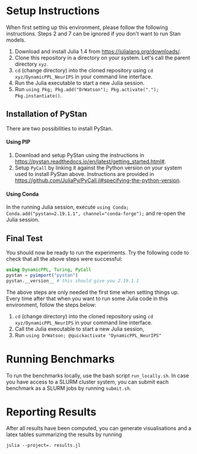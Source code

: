 # Setup Instructions

When first setting up this environment, please follow the following instructions. Steps 2 and 7 can be ignored if you don't want to run Stan models.

1. Download and install Julia 1.4 from https://julialang.org/downloads/.
2. Clone this repository in a directory on your system. Let's call the parent directory `xyz`.
3. `cd` (change directory) into the cloned repository using `cd xyz/DynamicPPL_NeurIPS` in your command line interface.
4. Run the Julia executable to start a new Julia session.
5. Run `using Pkg; Pkg.add("DrWatson"); Pkg.activate("."); Pkg.instantiate()`.

## Installation of PyStan
There are two possibilities to install PyStan.

#### Using PIP
1. Download and setup PyStan using the instructions in https://pystan.readthedocs.io/en/latest/getting_started.html#.
2. Setup `PyCall` by linking it against the Python version on your system used to install PyStan above. Instructions are provided in https://github.com/JuliaPy/PyCall.jl#specifying-the-python-version.

#### Using Conda
In the running Julia session, execute `using Conda; Conda.add("pystan=2.19.1.1", channel="conda-forge");` and re-open the Julia session.

## Final Test 
You should now be ready to run the experiments.
Try the following code to check that all the above steps were successful:
```julia
using DynamicPPL, Turing, PyCall
pystan = pyimport("pystan")
pystan.__version__ # this should give you 2.19.1.1
```

The above steps are only needed the first time when setting things up. Every time after that when you want to run some Julia code in this environment, follow the steps below:
1. `cd` (change directory) into the cloned repository using `cd xyz/DynamicPPL_NeurIPS` in your command line interface.
2. Call the Julia executable to start a new Julia session,
3. Run `using DrWatson; @quickactivate "DynamicPPL_NeurIPS"`

# Running Benchmarks

To run the benchmarks locally, use the bash script `run_locally.sh`.
In case you have access to a SLURM cluster system, you can submit each benchmark as a SLURM jobs by running `submit.sh`.

# Reporting Results

After all results have been computed, you can generate visualisations and a latex tables summarizing the results by running 
```
julia --project=. results.jl
```
